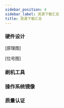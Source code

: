 ```yaml
---
sidebar_position: 4
sidebar_label: 资源下载汇总
title: 资源下载汇总
---
```


### 硬件设计

[原理图]

[位号图]

### 刷机工具

### 操作系统镜像

### 质量认证
